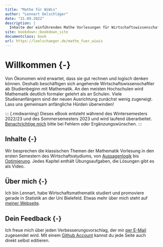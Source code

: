 ```yaml
--- 
title: "Mathe für WiWis"
author: "Lennart Oelschläger"
date: "21.09.2022"
description: |
  Inhalte der einführenden Mathe Vorlesungen für Wirtschaftswissenschaftler
site: bookdown::bookdown_site
documentclass: book
url: https://loelschaeger.de/mathe_fuer_wiwis
---
```


# Willkommen {-}

Von Ökonomen wird erwartet, dass sie gut rechnen und logisch denken können. Deshalb beschäftigen sich angehende Wirtschaftswissenschaftler ab Studienbeginn mit Mathematik. An den meisten Hochschulen wird Mathematik deutlich formaler gelehrt als an Schulen. Viele Studienanfängern sind der neuen Ausrichtung zunächst wenig zugeneigt. Lass uns gemeinsam anfängliche Hürden überwinden!

::: {.rmdwarning}
Dieses eBook entsteht während des Wintersemesters 2022/23 und des Sommersemesters 2023 und wird laufend überarbeitet. [Benachrichtige mich](#dein-feedback) bitte bei Fehlern oder Ergänzungswünschen.
:::

## Inhalte {-}

Wir besprechen die klassischen Themen der Mathematik Vorlesung in den ersten Semestern des Wirtschaftsstudiums, von [Aussagenlogik](aussagenlogik.html) bis [Optimierung](optimierung.html). Jedes Kapitel enthält Übungsaufgaben, die Lösungen gibt es als Video.

## Über mich {-}

Ich bin Lennart, habe Wirtschaftsmathematik studiert und promoviere gerade in Statistik an der Uni Bielefeld. Etwas mehr über mich steht auf [meiner Webseite](https://loelschlaeger.de/).

## Dein Feedback {-}

Ich freue mich über jeden Verbesserungsvorschlag, der mir [per E-Mail](mailto:oelschlaeger.lennart@gmail.com) zugesendet wird. Mit einem [Github Account](https://www.github.com) kannst du jede Seite auch direkt selbst editieren.
